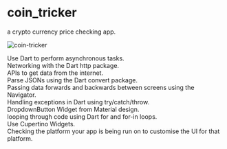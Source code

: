# coin_tricker

a crypto currency price checking app.

![coin-tricker](https://user-images.githubusercontent.com/70852067/92697774-f19e4680-f34b-11ea-98e1-9764c4f71d3e.png)

Use Dart to perform asynchronous tasks.  
Networking with the Dart http package.  
APIs to get data from the internet.  
Parse JSONs using the Dart convert package.  
Passing data forwards and backwards between screens using the Navigator.  
Handling exceptions in Dart using try/catch/throw.  
DropdownButton Widget from Material design.  
looping through code using Dart for and for-in loops.  
Use Cupertino Widgets.   
Checking the platform your app is being run on to customise the UI for that platform.
  
